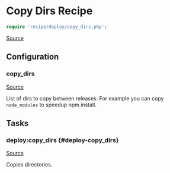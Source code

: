 <!-- DO NOT EDIT THIS FILE! -->
<!-- Instead edit recipe/deploy/copy_dirs.php -->
<!-- Then run bin/docgen -->

# Copy Dirs Recipe

```php
require 'recipe/deploy/copy_dirs.php';
```

[Source](/recipe/deploy/copy_dirs.php)


## Configuration
### copy_dirs
[Source](https://github.com/deployphp/deployer/blob/master/recipe/deploy/copy_dirs.php#L7)

List of dirs to copy between releases.
For example you can copy `node_modules` to speedup npm install.




## Tasks

### deploy:copy_dirs {#deploy-copy_dirs}
[Source](https://github.com/deployphp/deployer/blob/master/recipe/deploy/copy_dirs.php#L10)

Copies directories.




